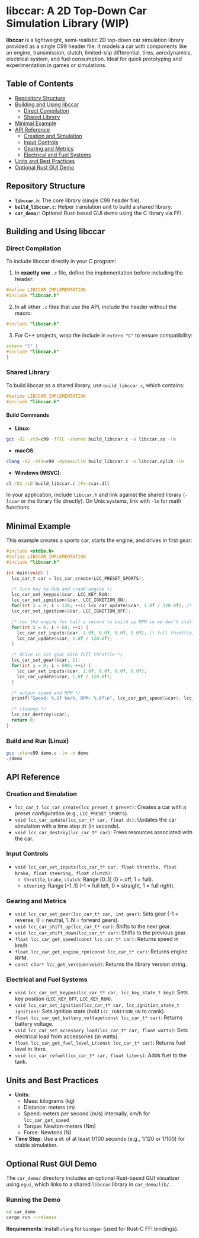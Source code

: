 # libccar: A 2D Top-Down Car Simulation Library (WIP)

**libccar** is a lightweight, semi-realistic 2D top-down car simulation library provided as a single C99 header file. It models a car with components like an engine, transmission, clutch, limited-slip differential, tires, aerodynamics, electrical system, and fuel consumption. Ideal for quick prototyping and experimentation in games or simulations.

## Table of Contents
- [Repository Structure](#repository-structure)
- [Building and Using libccar](#building-and-using-libccar)
  - [Direct Compilation](#direct-compilation)
  - [Shared Library](#shared-library)
- [Minimal Example](#minimal-example)
- [API Reference](#api-reference)
  - [Creation and Simulation](#creation-and-simulation)
  - [Input Controls](#input-controls)
  - [Gearing and Metrics](#gearing-and-metrics)
  - [Electrical and Fuel Systems](#electrical-and-fuel-systems)
- [Units and Best Practices](#units-and-best-practices)
- [Optional Rust GUI Demo](#optional-rust-gui-demo)

## Repository Structure

- **`libccar.h`**: The core library (single C99 header file).
- **`build_libccar.c`**: Helper translation unit to build a shared library.
- **`car_demo/`**: Optional Rust-based GUI demo using the C library via FFI.

## Building and Using libccar

### Direct Compilation

To include libccar directly in your C program:

1. In **exactly one** `.c` file, define the implementation before including the header:
```c
#define LIBCCAR_IMPLEMENTATION
#include "libccar.h"
```

2. In all other `.c` files that use the API, include the header without the macro:
```c
#include "libccar.h"
```

3. For C++ projects, wrap the include in `extern "C"` to ensure compatibility:
```cpp
extern "C" {
#include "libccar.h"
}
```

### Shared Library

To build libccar as a shared library, use `build_libccar.c`, which contains:
```c
#define LIBCCAR_IMPLEMENTATION
#include "libccar.h"
```

#### Build Commands
- **Linux**:
```bash
gcc -O2 -std=c99 -fPIC -shared build_libccar.c -o libccar.so -lm
```

- **macOS**:
```bash
clang -O2 -std=c99 -dynamiclib build_libccar.c -o libccar.dylib -lm
```

- **Windows (MSVC)**:
```bat
cl /O2 /LD build_libccar.c /Fe:ccar.dll
```

In your application, include `libccar.h` and link against the shared library (`-lccar` or the library file directly). On Unix systems, link with `-lm` for math functions.

## Minimal Example

This example creates a sports car, starts the engine, and drives in first gear:

```c
#include <stdio.h>
#define LIBCCAR_IMPLEMENTATION
#include "libccar.h"

int main(void) {
  lcc_car_t car = lcc_car_create(LCC_PRESET_SPORTS);

  /* Turn key to RUN and crank engine */
  lcc_car_set_keypos(&car, LCC_KEY_RUN);
  lcc_car_set_ignition(&car, LCC_IGNITION_ON);
  for(int i = 0; i < 120; ++i) lcc_car_update(&car, 1.0f / 120.0f); /* simulate 1 second at 120Hz to start the engine */
  lcc_car_set_ignition(&car, LCC_IGNITION_OFF);

  /* rev the engine for half a second to build up RPM so we don't stall */
  for(int i = 0; i < 60; ++i) {
    lcc_car_set_inputs(&car, 1.0f, 0.0f, 0.0f, 0.0f); /* full throttle, no brake/steering/clutch */
    lcc_car_update(&car, 1.0f / 120.0f);
  }

  /* drive in 1st gear with full throttle */
  lcc_car_set_gear(&car, 1);
  for(int i = 0; i < 600; ++i) {
    lcc_car_set_inputs(&car, 1.0f, 0.0f, 0.0f, 0.0f);
    lcc_car_update(&car, 1.0f / 120.0f);
  }

  /* output speed and RPM */
  printf("Speed: %.1f km/h, RPM: %.0f\n", lcc_car_get_speed(&car), lcc_car_get_engine_rpm(&car));

  /* cleanup */
  lcc_car_destroy(&car);
  return 0;
}
```

### Build and Run (Linux)
```bash
gcc -std=c99 demo.c -lm -o demo
./demo
```

## API Reference

### Creation and Simulation
- `lcc_car_t lcc_car_create(lcc_preset_t preset)`: Creates a car with a preset configuration (e.g., `LCC_PRESET_SPORTS`).
- `void lcc_car_update(lcc_car_t* car, float dt)`: Updates the car simulation with a time step `dt` (in seconds).
- `void lcc_car_destroy(lcc_car_t* car)`: Frees resources associated with the car.

### Input Controls
- `void lcc_car_set_inputs(lcc_car_t* car, float throttle, float brake, float steering, float clutch)`:
  - `throttle`, `brake`, `clutch`: Range [0..1] (0 = off, 1 = full).
  - `steering`: Range [-1..1] (-1 = full left, 0 = straight, 1 = full right).

### Gearing and Metrics
- `void lcc_car_set_gear(lcc_car_t* car, int gear)`: Sets gear (-1 = reverse, 0 = neutral, 1..N = forward gears).
- `void lcc_car_shift_up(lcc_car_t* car)`: Shifts to the next gear.
- `void lcc_car_shift_down(lcc_car_t* car)`: Shifts to the previous gear.
- `float lcc_car_get_speed(const lcc_car_t* car)`: Returns speed in km/h.
- `float lcc_car_get_engine_rpm(const lcc_car_t* car)`: Returns engine RPM.
- `const char* lcc_get_version(void)`: Returns the library version string.

### Electrical and Fuel Systems
- `void lcc_car_set_keypos(lcc_car_t* car, lcc_key_state_t key)`: Sets key position (`LCC_KEY_OFF`, `LCC_KEY_RUN`).
- `void lcc_car_set_ignition(lcc_car_t* car, lcc_ignition_state_t ignition)`: Sets ignition state (hold `LCC_IGNITION_ON` to crank).
- `float lcc_car_get_battery_voltage(const lcc_car_t* car)`: Returns battery voltage.
- `void lcc_car_set_accessory_load(lcc_car_t* car, float watts)`: Sets electrical load from accessories (in watts).
- `float lcc_car_get_fuel_level_L(const lcc_car_t* car)`: Returns fuel level in liters.
- `void lcc_car_refuel(lcc_car_t* car, float liters)`: Adds fuel to the tank.

## Units and Best Practices
- **Units**:
  - Mass: kilograms (kg)
  - Distance: meters (m)
  - Speed: meters per second (m/s) internally, km/h for `lcc_car_get_speed`
  - Torque: Newton-meters (Nm)
  - Force: Newtons (N)
- **Time Step**: Use a `dt` of at least 1/100 seconds (e.g., 1/120 or 1/100) for stable simulation.

## Optional Rust GUI Demo
The `car_demo/` directory includes an optional Rust-based GUI visualizer using `egui`, which links to a shared `libccar` library in `car_demo/lib/`.

### Running the Demo
```bash
cd car_demo
cargo run --release
```

**Requirements**: Install `clang` for `bindgen` (used for Rust-C FFI bindings).
